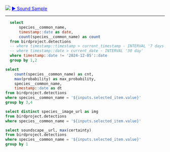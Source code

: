 

<Grid cols=1>
    <Group>
        <Dropdown
            name=selected_item
            data={unique_species_by_day_w_category}
            value=species__common_name
            defaultValue="White-throated Sparrow"
        />
        <img src="{url_thing[0].img}"/>
        <a href="{sound_url_thing[0].soundscape__url}" style="color: blue;" target="_blank" rel="noopener noreferrer">&#9658; Sound Sample</a>
    </Group>
    <LineChart data={select_species} title="# detections" x=dt y=cnt y2=max_probability y2Fmt="pct0" y2Max=1>
        <ReferenceLine x='2024-09-22' label="Fall begins" hideValue=true color=#D42900/>
        <ReferenceLine x='2024-11-31' label="Halloween" hideValue=true color=warning/>
    </LineChart>
</Grid>

-----

```sql unique_species_by_day_w_category
  select 
      species__common_name,
      timestamp::date as date,
      count(species__common_name) as count
  from birdproject.detections
  -- where timestamp::timestamp > current_timestamp - INTERVAL '7 days'
  -- where timestamp::date > current_date - INTERVAL '30 day'
  where timestamp::date != '2024-12-05'::date
  group by 1,2
```


```sql select_species
select 
    count(species__common_name) as cnt, 
    max(probability) as max_probability,
    species__common_name, 
    timestamp::date as dt 
from birdproject.detections
where species__common_name = '${inputs.selected_item.value}'
group by 3,4
```


```sql url_thing 
select distinct species__image_url as img
from birdproject.detections 
where species__common_name = '${inputs.selected_item.value}'

```


```sql sound_url_thing 
select soundscape__url, max(certainty)
from birdproject.detections 
where species__common_name = '${inputs.selected_item.value}'
group by 1

```
